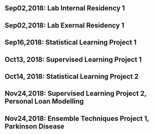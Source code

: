 ## Sep02,2018: Lab Internal Residency 1
## Sep02,2018: Lab Exernal Residency 1
## Sep16,2018: Statistical Learning Project 1
## Oct13, 2018: Supervised Learning Project 1
## Oct14, 2018: Statistical Learning Project 2
## Nov24,2018: Supervised Learning Project 2, Personal Loan Modelling
## Nov24,2018: Ensemble Techniques Project 1, Parkinson Disease
